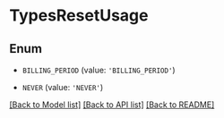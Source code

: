 # TypesResetUsage


## Enum

* `BILLING_PERIOD` (value: `'BILLING_PERIOD'`)

* `NEVER` (value: `'NEVER'`)

[[Back to Model list]](../README.md#documentation-for-models) [[Back to API list]](../README.md#documentation-for-api-endpoints) [[Back to README]](../README.md)


